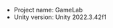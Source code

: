 <!-- UNITY CODE ASSIST INSTRUCTIONS START -->
- Project name: GameLab
- Unity version: Unity 2022.3.42f1
<!-- UNITY CODE ASSIST INSTRUCTIONS END -->